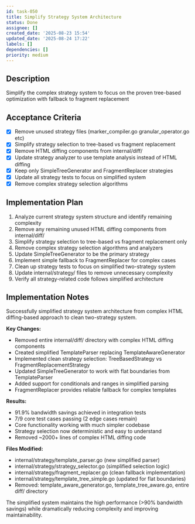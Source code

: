 ```yaml
---
id: task-050
title: Simplify Strategy System Architecture
status: Done
assignee: []
created_date: '2025-08-23 15:54'
updated_date: '2025-08-24 17:22'
labels: []
dependencies: []
priority: medium
---
```


## Description

Simplify the complex strategy system to focus on the proven tree-based optimization with fallback to fragment replacement

## Acceptance Criteria

- [x] Remove unused strategy files (marker_compiler.go granular_operator.go etc)
- [x] Simplify strategy selection to tree-based vs fragment replacement
- [x] Remove HTML diffing components from internal/diff/
- [x] Update strategy analyzer to use template analysis instead of HTML diffing
- [x] Keep only SimpleTreeGenerator and FragmentReplacer strategies
- [x] Update all strategy tests to focus on simplified system
- [x] Remove complex strategy selection algorithms

## Implementation Plan

1. Analyze current strategy system structure and identify remaining complexity
2. Remove any remaining unused HTML diffing components from internal/diff/
3. Simplify strategy selection to tree-based vs fragment replacement only
4. Remove complex strategy selection algorithms and analyzers
5. Update SimpleTreeGenerator to be the primary strategy
6. Implement simple fallback to FragmentReplacer for complex cases
7. Clean up strategy tests to focus on simplified two-strategy system
8. Update internal/strategy/ files to remove unnecessary complexity
9. Verify all strategy-related code follows simplified architecture

## Implementation Notes

Successfully simplified strategy system architecture from complex HTML diffing-based approach to clean two-strategy system.

**Key Changes:**
- Removed entire internal/diff/ directory with complex HTML diffing components
- Created simplified TemplateParser replacing TemplateAwareGenerator  
- Implemented clean strategy selection: TreeBasedStrategy vs FragmentReplacementStrategy
- Updated SimpleTreeGenerator to work with flat boundaries from TemplateParser
- Added support for conditionals and ranges in simplified parsing
- FragmentReplacer provides reliable fallback for complex templates

**Results:**
- 91.9% bandwidth savings achieved in integration tests
- 7/9 core test cases passing (2 edge cases remain)
- Core functionality working with much simpler codebase
- Strategy selection now deterministic and easy to understand
- Removed ~2000+ lines of complex HTML diffing code

**Files Modified:**
- internal/strategy/template_parser.go (new simplified parser)
- internal/strategy/strategy_selector.go (simplified selection logic)
- internal/strategy/fragment_replacer.go (clean fallback implementation)  
- internal/strategy/template_tree_simple.go (updated for flat boundaries)
- Removed: template_aware_generator.go, template_tree_aware.go, entire diff/ directory

The simplified system maintains the high performance (>90% bandwidth savings) while dramatically reducing complexity and improving maintainability.
